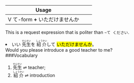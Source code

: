 |Usage| | |
|-|-|-|
|V て-form __+__ いただけませんか |

This is a request expression that is politer than `~て ください`.

<div class="grid-container"><div class="grid-item"> <li> いい <ruby>先生<rp>（</rp><rt>せんせい</rt><rp>）</rp></ruby>を <ruby>紹介<rp>（</rp><rt>しょうかい</rt><rp>）</rp></ruby>して <mark class="pink">いただけませんか</mark>。 </li> </div><div class="grid-item"> Would you please introduce a good teacher to me? </div></div>
###Vocabulary
<ol>
<li><ruby>先生<rp>（</rp><rt>せんせい</rt><rp>）</rp></ruby>  ⇌  teacher;</li>
<li><ruby>紹介<rp>（</rp><rt>しょうかい</rt><rp>）</rp></ruby>  ⇌  introduction</li>
</ol>

